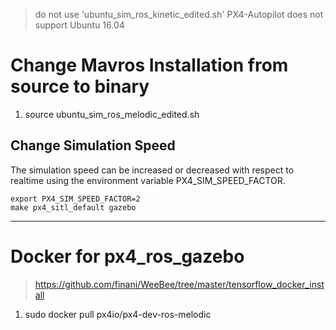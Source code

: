 > do not use 'ubuntu_sim_ros_kinetic_edited.sh'
> PX4-Autopilot does not support Ubuntu 16.04

# Change Mavros Installation from source to binary
1. source ubuntu_sim_ros_melodic_edited.sh

## Change Simulation Speed
The simulation speed can be increased or decreased with respect to realtime using the environment variable PX4_SIM_SPEED_FACTOR.
```
export PX4_SIM_SPEED_FACTOR=2
make px4_sitl_default gazebo
```
---
# Docker for px4_ros_gazebo
> https://github.com/finani/WeeBee/tree/master/tensorflow_docker_install
1. sudo docker pull px4io/px4-dev-ros-melodic

